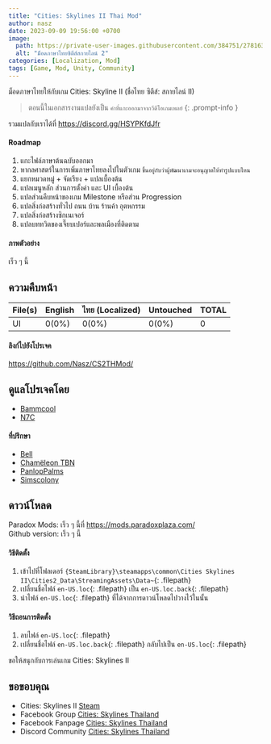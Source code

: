 ```yaml
---
title: "Cities: Skylines II Thai Mod"
author: nasz
date: 2023-09-09 19:56:00 +0700
image:
  path: https://private-user-images.githubusercontent.com/384751/278163595-1750d207-4432-468f-8f24-2066ec84271e.png?jwt=eyJhbGciOiJIUzI1NiIsInR5cCI6IkpXVCJ9.eyJpc3MiOiJnaXRodWIuY29tIiwiYXVkIjoicmF3LmdpdGh1YnVzZXJjb250ZW50LmNvbSIsImtleSI6ImtleTEiLCJleHAiOjE2OTgyNzM4ODIsIm5iZiI6MTY5ODI3MzU4MiwicGF0aCI6Ii8zODQ3NTEvMjc4MTYzNTk1LTE3NTBkMjA3LTQ0MzItNDY4Zi04ZjI0LTIwNjZlYzg0MjcxZS5wbmc_WC1BbXotQWxnb3JpdGhtPUFXUzQtSE1BQy1TSEEyNTYmWC1BbXotQ3JlZGVudGlhbD1BS0lBSVdOSllBWDRDU1ZFSDUzQSUyRjIwMjMxMDI1JTJGdXMtZWFzdC0xJTJGczMlMkZhd3M0X3JlcXVlc3QmWC1BbXotRGF0ZT0yMDIzMTAyNVQyMjM5NDJaJlgtQW16LUV4cGlyZXM9MzAwJlgtQW16LVNpZ25hdHVyZT1lOGUxNDI1YzBlMDY3NDdiMzM2YzBlZmQ5N2FkZWY0OGNmNzZjYzVkNzM5NzQ4NWU2M2IwM2JjNjhmMWRlNmY2JlgtQW16LVNpZ25lZEhlYWRlcnM9aG9zdCZhY3Rvcl9pZD0wJmtleV9pZD0wJnJlcG9faWQ9MCJ9.uoZcZPIvkM45odyq6Dmv_cZ0nT2RYlOMr-VLNsvTidk
  alt: "ม็อดภาษาไทยซิตีส์สกายไลน์ 2"
categories: [Localization, Mod]
tags: [Game, Mod, Unity, Community]
---
```


  ม็อดภาษาไทยให้กับเกม Cities: Skyline II (ชื่อไทย ซิตีส์: สกายไลน์ II)

  > ตอนนี้ในเอกสารงานแปลยังเป็น `คำที่แกะออกมาจากวีดีโอเกมเพลย์`
  {: .prompt-info }

  รวมแปลกับเราได้ที่ <https://discord.gg/HSYPKfdJfr>

#### Roadmap
  1. แกะไฟล์ภาษาต้นฉบับออกมา
  2. หากลศาสตร์ในการเพิ่มภาษาไทยลงไปในตัวเกม `ขึ้นอยู่กับว่าผู้พัฒนาเกมจะอนุญาตให้ทำรูปแบบไหน`
  3. แยกหมวดหมู่ + จัดเรียง + แปลเบื้องต้น 
  4. แปลเมนูหลัก ส่วนการตั้งค่า และ UI เบื้องต้น
  5. แปลส่วนคืบหน้าของเกม Milestone หรือส่วน Progression
  6. แปลสิ่งก่อสร้างทั่วไป ถนน บ้าน ร้านค้า อุตหกรรม
  7. แปลสิ่งก่อสร้างซิกเนเจอร์
  8. แปลบททวิตของเจี๊ยบเปอร์และพลเมืองที่ติดตาม
  
#### ภาพตัวอย่าง
  เร็ว ๆ นี้

## ความคืบหน้า

  | File(s)             | English      | ไทย (Localized) | Untouched     | TOTAL |
  |---------------------|:-------------|:----------------|:---------------|:------|
  | UI                  | 0(0%)        | 0(0%)     | 0(0%)          | 0 |

#### ลิงก์ไปยังโปรเจค
  <https://github.com/Nasz/CS2THMod/>

## ดูแลโปรเจคโดย 
  - [Bammcool](https://steamcommunity.com/id/bammcool2546)
  - [N7C](https://steamcommunity.com/id/n7c_th)

#### ที่ปรึกษา
  - [Bell](https://steamcommunity.com/id/bellraksit/)
  - [Chamëleon TBN](https://steamcommunity.com/id/chameleon_tbn/)
  - [PanlopPalms](https://steamcommunity.com/id/armsplams)
  - [Simscolony](https://steamcommunity.com/id/animenagi)

## ดาวน์โหลด
  Paradox Mods: เร็ว ๆ นี้ที่ <https://mods.paradoxplaza.com/><br/>
  Github version: เร็ว ๆ นี้

#### วิธีติดตั้ง
  1. เข้าไปที่โฟลเดอร์ `{SteamLibrary}\steamapps\common\Cities Skylines II\Cities2_Data\StreamingAssets\Data~`{: .filepath}
  2. เปลี่ยนชื่อไฟล์ `en-US.loc`{: .filepath} เป็น `en-US.loc.back`{: .filepath}
  3. นำไฟล์ `en-US.loc`{: .filepath} ที่ได้จากการดาวน์โหลดไปวางไว้ในนั้น

#### วิธีถอนการติดตั้ง
  1. ลบไฟล์ `en-US.loc`{: .filepath}
  2. เปลี่ยนชื่อไฟล์ `en-US.loc.back`{: .filepath} กลับไปเป็น `en-US.loc`{: .filepath}

  ขอให้สนุกกับการเล่นเกม Cities: Skylines II

## ขอขอบคุณ
  + Cities: Skylines II [Steam](https://store.steampowered.com/app/949230/Cities_Skylines_II/)
  + Facebook Group [Cities: Skylines Thailand](https://www.facebook.com/groups/CitiesSkylinesThailand)
  + Facebook Fanpage [Cities: Skylines Thailand](https://www.facebook.com/CSGameTH)
  + Discord Community [Cities: Skylines Thailand](https://discord.gg/Cjg95ABZ8m)